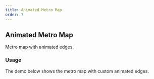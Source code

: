 ```yaml
---
title: Animated Metro Map
order: 7
---
```


## Animated Metro Map

Metro map with animated edges.

### Usage

The demo below shows the metro map with custom animated edges.
